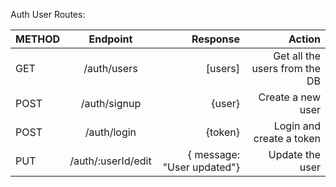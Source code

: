 Auth User Routes:

| METHOD  | Endpoint      | Response  | Action                        |
| --------|:-------------:| ---------:|------------------------------:|
| GET     | /auth/users   | [users]   | Get all the users from the DB |
| POST    | /auth/signup  |  {user}   | Create a new user             |
| POST    | /auth/login   |  {token}  | Login and create a token      |
| PUT     | /auth/:userId/edit | { message: "User updated"} | Update the user |